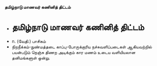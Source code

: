 **தமிழ்நாடு மாணவர் கணினித் திட்டம்**
- # தமிழ்நாடு மாணவர் கணினித் திட்டம்
- n. (வேதி.) பாசிகம்
- நிறநீக்கம்-நுண்மத்தடை காப்பு-போருக்குரிய நச்சுவளிப்படைகள் ஆகியவற்றில் பயன்படும் நெஞ்சு திணற அடிக்கும் கார மணம் உடைய வளியியலான தனிமங்களுள் ஒன்று.

